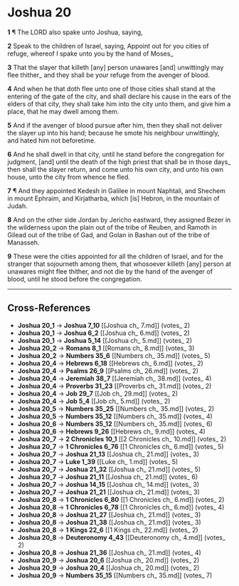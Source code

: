 # Joshua 20

**1** ¶ The LORD also spake unto Joshua, saying,

**2** Speak to the children of Israel, saying, Appoint out for you cities of refuge, whereof I spake unto you by the hand of Moses_

**3** That the slayer that killeth [any] person unawares [and] unwittingly may flee thither_ and they shall be your refuge from the avenger of blood.

**4** And when he that doth flee unto one of those cities shall stand at the entering of the gate of the city, and shall declare his cause in the ears of the elders of that city, they shall take him into the city unto them, and give him a place, that he may dwell among them.

**5** And if the avenger of blood pursue after him, then they shall not deliver the slayer up into his hand; because he smote his neighbour unwittingly, and hated him not beforetime.

**6** And he shall dwell in that city, until he stand before the congregation for judgment, [and] until the death of the high priest that shall be in those days_ then shall the slayer return, and come unto his own city, and unto his own house, unto the city from whence he fled.

**7** ¶ And they appointed Kedesh in Galilee in mount Naphtali, and Shechem in mount Ephraim, and Kirjatharba, which [is] Hebron, in the mountain of Judah.

**8** And on the other side Jordan by Jericho eastward, they assigned Bezer in the wilderness upon the plain out of the tribe of Reuben, and Ramoth in Gilead out of the tribe of Gad, and Golan in Bashan out of the tribe of Manasseh.

**9** These were the cities appointed for all the children of Israel, and for the stranger that sojourneth among them, that whosoever killeth [any] person at unawares might flee thither, and not die by the hand of the avenger of blood, until he stood before the congregation.

---

## Cross-References

- **Joshua 20_1** → **Joshua 7_10** [[Joshua ch_ 7.md]] (votes_ 2)
- **Joshua 20_1** → **Joshua 6_2** [[Joshua ch_ 6.md]] (votes_ 2)
- **Joshua 20_1** → **Joshua 5_14** [[Joshua ch_ 5.md]] (votes_ 2)
- **Joshua 20_2** → **Romans 8_1** [[Romans ch_ 8.md]] (votes_ 3)
- **Joshua 20_2** → **Numbers 35_6** [[Numbers ch_ 35.md]] (votes_ 5)
- **Joshua 20_4** → **Hebrews 6_18** [[Hebrews ch_ 6.md]] (votes_ 2)
- **Joshua 20_4** → **Psalms 26_9** [[Psalms ch_ 26.md]] (votes_ 2)
- **Joshua 20_4** → **Jeremiah 38_7** [[Jeremiah ch_ 38.md]] (votes_ 4)
- **Joshua 20_4** → **Proverbs 31_23** [[Proverbs ch_ 31.md]] (votes_ 2)
- **Joshua 20_4** → **Job 29_7** [[Job ch_ 29.md]] (votes_ 2)
- **Joshua 20_4** → **Job 5_4** [[Job ch_ 5.md]] (votes_ 2)
- **Joshua 20_5** → **Numbers 35_25** [[Numbers ch_ 35.md]] (votes_ 2)
- **Joshua 20_5** → **Numbers 35_12** [[Numbers ch_ 35.md]] (votes_ 4)
- **Joshua 20_6** → **Numbers 35_12** [[Numbers ch_ 35.md]] (votes_ 6)
- **Joshua 20_6** → **Hebrews 9_26** [[Hebrews ch_ 9.md]] (votes_ 4)
- **Joshua 20_7** → **2 Chronicles 10_1** [[2 Chronicles ch_ 10.md]] (votes_ 2)
- **Joshua 20_7** → **1 Chronicles 6_76** [[1 Chronicles ch_ 6.md]] (votes_ 5)
- **Joshua 20_7** → **Joshua 21_13** [[Joshua ch_ 21.md]] (votes_ 3)
- **Joshua 20_7** → **Luke 1_39** [[Luke ch_ 1.md]] (votes_ 5)
- **Joshua 20_7** → **Joshua 21_32** [[Joshua ch_ 21.md]] (votes_ 5)
- **Joshua 20_7** → **Joshua 21_11** [[Joshua ch_ 21.md]] (votes_ 6)
- **Joshua 20_7** → **Joshua 14_15** [[Joshua ch_ 14.md]] (votes_ 3)
- **Joshua 20_7** → **Joshua 21_21** [[Joshua ch_ 21.md]] (votes_ 3)
- **Joshua 20_8** → **1 Chronicles 6_80** [[1 Chronicles ch_ 6.md]] (votes_ 2)
- **Joshua 20_8** → **1 Chronicles 6_78** [[1 Chronicles ch_ 6.md]] (votes_ 4)
- **Joshua 20_8** → **Joshua 21_27** [[Joshua ch_ 21.md]] (votes_ 3)
- **Joshua 20_8** → **Joshua 21_38** [[Joshua ch_ 21.md]] (votes_ 3)
- **Joshua 20_8** → **1 Kings 22_6** [[1 Kings ch_ 22.md]] (votes_ 2)
- **Joshua 20_8** → **Deuteronomy 4_43** [[Deuteronomy ch_ 4.md]] (votes_ 2)
- **Joshua 20_8** → **Joshua 21_36** [[Joshua ch_ 21.md]] (votes_ 4)
- **Joshua 20_9** → **Joshua 20_6** [[Joshua ch_ 20.md]] (votes_ 2)
- **Joshua 20_9** → **Joshua 20_4** [[Joshua ch_ 20.md]] (votes_ 2)
- **Joshua 20_9** → **Numbers 35_15** [[Numbers ch_ 35.md]] (votes_ 7)
